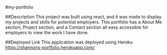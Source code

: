 #my-portfolio

##Description
This project was built using react, and it was made to display my projects and skills for potential employers. This portfolio has a About Me section, Project section, and a Contact section all easy accessible for employers to view the work I have done. 

##Deployed Link
This application was deployed using Heroku
https://shannons-portfolio.herokuapp.com/

